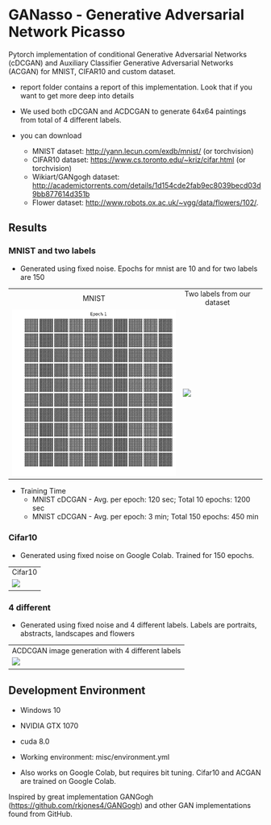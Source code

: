 # GANasso - Generative Adversarial Network Picasso
Pytorch implementation of conditional Generative Adversarial Networks (cDCGAN) and Auxiliary Classifier Generative Adversarial Networks (ACGAN) for MNIST, CIFAR10 and custom dataset.

* report folder contains a report of this implementation. Look that if you want to get more deep into details

* We used both cDCGAN and ACDCGAN to generate 64x64 paintings from total of 4 different labels.

* you can download
  - MNIST dataset: http://yann.lecun.com/exdb/mnist/ (or torchvision)
  - CIFAR10 dataset: https://www.cs.toronto.edu/~kriz/cifar.html (or torchvision)
  - Wikiart/GANgogh dataset: http://academictorrents.com/details/1d154cde2fab9ec8039becd03d9bb877614d351b
  - Flower dataset: http://www.robots.ox.ac.uk/~vgg/data/flowers/102/.
## Results

### MNIST and two labels
* Generated using fixed noise. Epochs for mnist are 10 and for two labels are 150

<table align='center'>
<tr align='center'>
<td> MNIST</td>
<td> Two labels from our dataset <td>
</tr>
<tr>
<td><img src = 'gifs/mnist.gif'></td>
<td><img src = 'gifs/2labels.gif'></td>
</tr>
</table>

* Training Time
  * MNIST cDCGAN - Avg. per epoch: 120 sec; Total 10 epochs: 1200 sec
  * MNIST cDCGAN - Avg. per epoch: 3 min; Total 150 epochs: 450 min
  
### Cifar10
* Generated using fixed noise on Google Colab. Trained for 150 epochs.

<table align='center'>
<tr align='center'>
<td> Cifar10 </td>
</tr>
<tr>
<td><img src = 'gifs/cifar10_gif.gif'></td>

</tr>
</table>
  
  
  

### 4 different
* Generated using fixed noise and 4 different labels. Labels are portraits, abstracts, landscapes and flowers

<table align='center'>
<tr align='center'>
<td> ACDCGAN image generation with 4 different labels</td>
</tr>
<tr>
<td><img src = 'gifs/4labels.gif'></td>
</tr>
</table>


## Development Environment

* Windows 10
* NVIDIA GTX 1070
* cuda 8.0
* Working environment: misc/environment.yml

* Also works on Google Colab, but requires bit tuning. Cifar10 and ACGAN are trained on Google Colab.

Inspired by great implementation GANGogh (https://github.com/rkjones4/GANGogh) and other GAN implementations found from GitHub.

